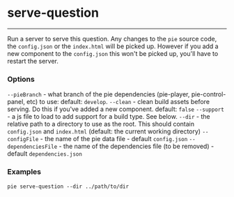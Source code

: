 # serve-question 
---

Run a server to serve this question. Any changes to the `pie` source code, the `config.json` or the `index.html` will be picked up. However if you add a new component to the `config.json` this won't be picked up, you'll have to restart the server.

### Options
  `--pieBranch` - what branch of the pie dependencies (pie-player, pie-control-panel, etc) to use: default: `develop`.
  `--clean` - clean build assets before serving. Do this if you've added a new component. default: `false`
  `--support` - a js file to load to add support for a build type. See below.
  `--dir` - the relative path to a directory to use as the root. This should contain `config.json` and `index.html` (default: the current working directory)
  `--configFile` - the name of the pie data file - default `config.json`
  `--dependenciesFile` - the name of the dependencies file (to be removed) - default `dependencies.json`
  
### Examples
```shell
pie serve-question --dir ../path/to/dir
```
